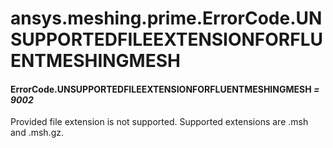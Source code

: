 # ansys.meshing.prime.ErrorCode.UNSUPPORTEDFILEEXTENSIONFORFLUENTMESHINGMESH

#### ErrorCode.UNSUPPORTEDFILEEXTENSIONFORFLUENTMESHINGMESH *= 9002*

Provided file extension is not supported. Supported extensions are .msh and .msh.gz.

<!-- !! processed by numpydoc !! -->
